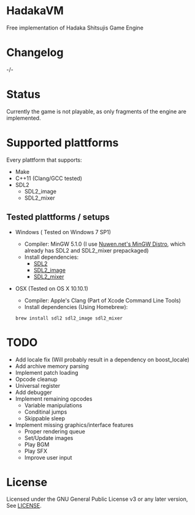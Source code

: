 # HadakaVM
Free implementation of Hadaka Shitsujis Game Engine

# Changelog
-/-  

# Status
Currently the game is not playable, as only fragments of the engine are implemented.

# Supported plattforms

Every plattform that supports:
- Make
- C++11 (Clang/GCC tested)
- SDL2
  - SDL2_image
  - SDL2_mixer

## Tested plattforms / setups

- Windows ( Tested on Windows 7 SP1)
  - Compiler: MinGW 5.1.0 (I use [Nuwen.net's MinGW Distro](http://nuwen.net/mingw.html), which already has SDL2 and SDL2_mixer prepackaged)
  - Install dependencies:
    - [SDL2](https://www.libsdl.org/download-2.0.php)
    - [SDL2_image](https://www.libsdl.org/projects/SDL_image/)
    - [SDL2_mixer](https://www.libsdl.org/projects/SDL_mixer/)
  
    
- OSX (Tested on OS X 10.10.1)
  - Compiler: Apple's Clang (Part of Xcode Command Line Tools)
  - Install dependencies (Using Homebrew): 
  ```
  brew install sdl2 sdl2_image sdl2_mixer
  ```

# TODO
- Add locale fix (Will probably result in a dependency on boost_locale)
- Add archive memory parsing
- Implement patch loading
- Opcode cleanup
- Universal register
- Add debugger
- Implement remaining opcodes
  - Variable manipulations
  - Conditinal jumps
  - Skippable sleep
- Implement missing graphics/interface features
  - Proper rendering queue
  - Set/Update images
  - Play BGM
  - Play SFX
  - Improve user input

# License
Licensed under the GNU General Public License v3 or any later version,  
See [LICENSE](LICENSE).

